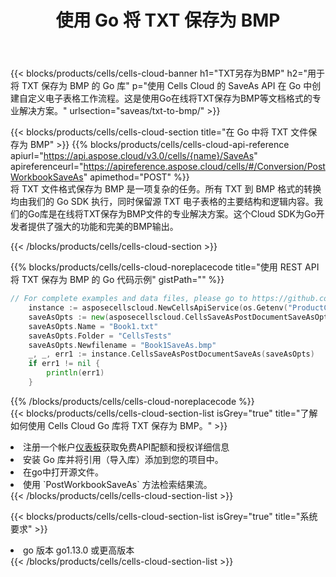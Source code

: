 ﻿---
title: 使用 Go 将 TXT 保存为 BMP
description: 利用Aspose.Cells Cloud SDK for Go将TXT格式文件保存为BMP格式文件。
kwords: Excel, Save TXT as BMP, REST, Go
howto: How to save TXT as BMP using Aspose.Cells Cloud Go library.
---
{{< blocks/products/cells/cells-cloud-banner h1="TXT另存为BMP" h2="用于将 TXT 保存为 BMP 的 Go 库" p="使用 Cells Cloud 的 SaveAs API 在 Go 中创建自定义电子表格工作流程。这是使用Go在线将TXT保存为BMP等文档格式的专业解决方案。" urlsection="saveas/txt-to-bmp/" >}}

{{< blocks/products/cells/cells-cloud-section title="在 Go 中将 TXT 文件保存为 BMP" >}}
{{% blocks/products/cells/cells-cloud-api-reference apiurl="https://api.aspose.cloud/v3.0/cells/{name}/SaveAs" apireferenceurl="https://apireference.aspose.cloud/cells/#/Conversion/PostWorkbookSaveAs" apimethod="POST" %}}
<br/>
将 TXT 文件格式保存为 BMP 是一项复杂的任务。所有 TXT 到 BMP 格式的转换均由我们的 Go SDK 执行，同时保留源 TXT 电子表格的主要结构和逻辑内容。我们的Go库是在线将TXT保存为BMP文件的专业解决方案。这个Cloud SDK为Go开发者提供了强大的功能和完美的BMP输出。

{{< /blocks/products/cells/cells-cloud-section >}}

{{% blocks/products/cells/cells-cloud-noreplacecode title="使用 REST API 将 TXT 保存为 BMP 的 Go 代码示例" gistPath="" %}}
  
```go
// For complete examples and data files, please go to https://github.com/aspose-cells-cloud/aspose-cells-cloud-go/
    instance := asposecellscloud.NewCellsApiService(os.Getenv("ProductClientId"), os.Getenv("ProductClientSecret"))
    saveAsOpts := new(asposecellscloud.CellsSaveAsPostDocumentSaveAsOpts)
    saveAsOpts.Name = "Book1.txt"
    saveAsOpts.Folder = "CellsTests"
    saveAsOpts.Newfilename = "Book1SaveAs.bmp"
    _, _, err1 := instance.CellsSaveAsPostDocumentSaveAs(saveAsOpts)
    if err1 != nil {
	    println(err1)
    }
```
  
{{% /blocks/products/cells/cells-cloud-noreplacecode %}}
<br/>
{{< blocks/products/cells/cells-cloud-section-list isGrey="true" title="了解如何使用 Cells Cloud Go 库将 TXT 保存为 BMP。" >}}
<li>注册一个帐户<a href="https://dashboard.aspose.cloud/">仪表板</a>获取免费API配额和授权详细信息</li>
<li>安装 Go 库并将引用（导入库）添加到您的项目中。</li>
<li>在go中打开源文件。</li>
<li>使用 `PostWorkbookSaveAs` 方法检索结果流。</li>
{{< /blocks/products/cells/cells-cloud-section-list >}}

{{< blocks/products/cells/cells-cloud-section-list isGrey="true" title="系统要求" >}}
<li>go 版本 go1.13.0 或更高版本</li>
{{< /blocks/products/cells/cells-cloud-section-list >}}
